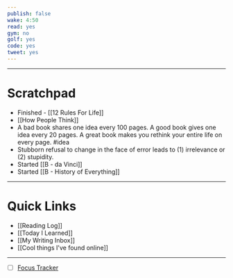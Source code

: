 ```yaml
---
publish: false
wake: 4:50
read: yes
gym: no
golf: yes 
code: yes
tweet: yes
---
```

***
# Scratchpad
- Finished - [[12 Rules For Life]]
- [[How People Think]]
- A bad book shares one idea every 100 pages. A good book gives one idea every 20 pages. A great book makes you rethink your entire life on every page. #idea 
- Stubborn refusal to change in the face of error leads to (1) irrelevance or (2) stupidity.
- Started [[B - da Vinci]]
- Started [[B - History of Everything]]



---
# Quick Links
- [[Reading Log]]
- [[Today I Learned]]
- [[My Writing Inbox]]
- [[Cool things I've found online]]

***
- [ ] [Focus Tracker](https://docs.google.com/spreadsheets/d/18ZL9CSRxE2z7pTKcaPGe3749GMO9Ov2UjVsRMQqShBk/edit#gid=696776801)